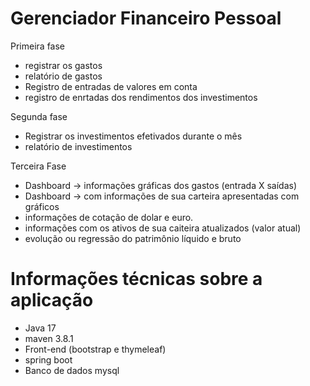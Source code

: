 # Gerenciador Financeiro Pessoal
Primeira fase 
 - registrar os gastos
 - relatório de gastos
 - Registro de entradas de valores em conta
 - registro de enrtadas dos rendimentos dos investimentos 
   
Segunda fase 
- Registrar  os investimentos efetivados durante o mês
- relatório de investimentos 

Terceira Fase 
- Dashboard -> informações gráficas dos gastos (entrada X saídas)
- Dashboard  -> com informações de sua carteira apresentadas com gráficos
- informações de cotação de dolar e euro.
- informações com os ativos de sua caiteira atualizados (valor atual)
- evolução ou regressão do patrimônio líquido e bruto 


# Informações técnicas sobre a aplicação 
- Java 17
- maven 3.8.1
- Front-end (bootstrap e thymeleaf)
- spring boot
- Banco de dados mysql
